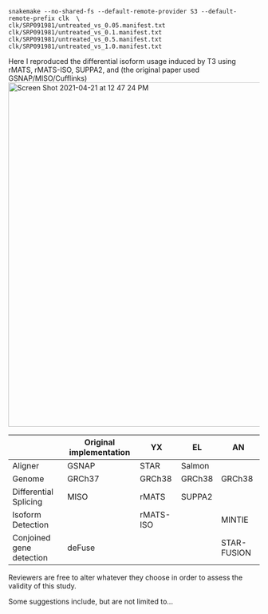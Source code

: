 ```
snakemake --no-shared-fs --default-remote-provider S3 --default-remote-prefix clk  \
clk/SRP091981/untreated_vs_0.05.manifest.txt clk/SRP091981/untreated_vs_0.1.manifest.txt clk/SRP091981/untreated_vs_0.5.manifest.txt clk/SRP091981/untreated_vs_1.0.manifest.txt
```

Here I reproduced the differential isoform usage induced by T3 using rMATS, rMATS-ISO, SUPPA2, and (the original paper used GSNAP/MISO/Cufflinks)
<img width="689" alt="Screen Shot 2021-04-21 at 12 47 24 PM" src="https://user-images.githubusercontent.com/147991/115591081-f8e8e380-a28e-11eb-85f3-fa8d4c89b5bd.png">

|                          | Original implementation | YX        | EL     | AN          |
|--------------------------|-------------------------|-----------|--------|-------------|
| Aligner                  | GSNAP                   | STAR      | Salmon |             |
| Genome                   | GRCh37                  | GRCh38    | GRCh38 | GRCh38      |
| Differential Splicing    | MISO                    | rMATS     | SUPPA2 |             |
| Isoform Detection        |                         | rMATS-ISO |        | MINTIE      |
| Conjoined gene detection | deFuse                  |           |        | STAR-FUSION |

Reviewers are free to alter whatever they choose in order to assess the validity of this study. 

Some suggestions include, but are not limited to...
